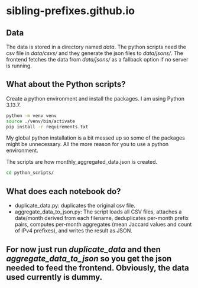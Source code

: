# sibling-prefixes.github.io

## Data
The data is stored in a directory named *data*. The python scripts need the csv file in *data/csvs/* and they generate the json files to *data/jsons/*. The frontend fetches the data from *data/jsons/* as a fallback option if no server is running.

## What about the Python scripts?
Create a python environment and install the packages. I am using Python 3.13.7.
```bash
python -m venv venv
source ./venv/bin/activate
pip install -r requirements.txt
```
My global python installation is a bit messed up so some of the packages might be unnecessary. All the more reason for you to use a python environment.

The scripts are how monthly_aggregated_data.json is created.
```bash
cd python_scripts/
```

## What does each notebook do?
- duplicate_data.py: duplicates the original csv file.
- aggregate_data_to_json.py: The script loads all CSV files, attaches a date/month derived from each filename, deduplicates per-month prefix pairs, computes per-month aggregates (mean Jaccard values and count of IPv4 prefixes), and writes the result as JSON.

## For now just run *duplicate_data* and then *aggregate_data_to_json* so you get the json needed to feed the frontend. Obviously, the data used currently is dummy.